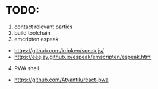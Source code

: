 # TODO:

1. contact relevant parties
2. build toolchain
3. emcripten espeak
  - https://github.com/kripken/speak.js/
  - https://eeejay.github.io/espeak/emscripten/espeak.html
4. PWA shell
  - https://github.com/Atyantik/react-pwa


